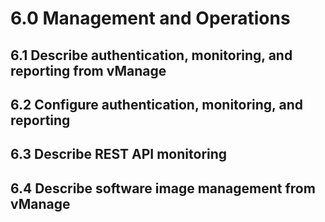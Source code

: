 # 6.0 Management and Operations
## 6.1 Describe authentication, monitoring, and reporting from vManage
## 6.2 Configure authentication, monitoring, and reporting
## 6.3 Describe REST API monitoring
## 6.4 Describe software image management from vManage